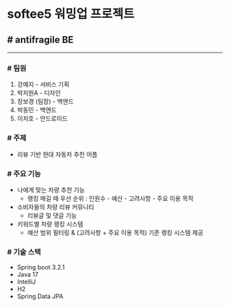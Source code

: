 # softee5 워밍업 프로젝트
## # antifragile BE
----------------------------------------
### # 팀원
1. 강예지 - 서비스 기획
2. 박지원A - 디자인
3. 장보경 (팀장) - 백엔드
4. 박동민 - 백엔드
5. 이치호 - 안드로이드

### # 주제
- 리뷰 기반 현대 자동차 추천 어플

### # 주요 기능
- 나에게 맞는 차량 추천 기능
  - 랭킹 매길 때 우선 순위 : 인원수 - 예산 - 고려사항 - 주요 이용 목적
- 소비자들의 차량 리뷰 커뮤니티
  - 리뷰글 및 댓글 기능
- 키워드별 차량 랭킹 시스템
  - 예산 범위 필터링 & (고려사항 + 주요 이용 목적) 기준 랭킹 시스템 제공

### # 기술 스택
- Spring boot 3.2.1
- Java 17
- IntelliJ
- H2
- Spring Data JPA
